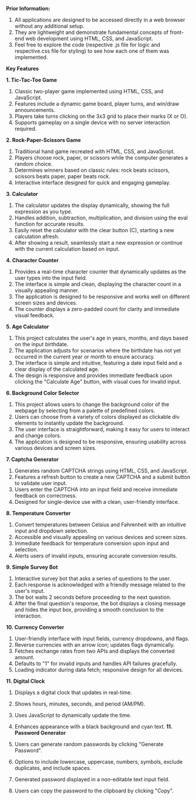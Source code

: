 **Prior Information:**

1. All applications are designed to be accessed directly in a web browser without any additional setup.
2. They are lightweight and demonstrate fundamental concepts of front-end web development using HTML, CSS, and JavaScript.
3. Feel free to explore the code (respective .js file for logic and respective.css file for styling) to see how each one of them was implemented.

**Key Features**

**1. Tic-Tac-Toe Game**

1. Classic two-player game implemented using HTML, CSS, and JavaScript.
2. Features include a dynamic game board, player turns, and win/draw announcements.
3. Players take turns clicking on the 3x3 grid to place their marks (X or O).
4. Supports gameplay on a single device with no server interaction required.

**2. Rock-Paper-Scissors Game**

1. Traditional hand game recreated with HTML, CSS, and JavaScript.
2. Players choose rock, paper, or scissors while the computer generates a random choice.
3. Determines winners based on classic rules: rock beats scissors, scissors beats paper, paper beats rock.
4. Interactive interface designed for quick and engaging gameplay.

**3. Calculator**

1. The calculator updates the display dynamically, showing the full expression as you type.
2. Handles addition, subtraction, multiplication, and division using the eval function for accurate results.
3. Easily reset the calculator with the clear button (C), starting a new calculation afresh.
4. After showing a result, seamlessly start a new expression or continue with the current calculation based on input.

**4. Character Counter**

1. Provides a real-time character counter that dynamically updates as the user types into the input field.
2. The interface is simple and clean, displaying the character count in a visually appealing manner.
3. The application is designed to be responsive and works well on different screen sizes and devices.
4. The counter displays a zero-padded count for clarity and immediate visual feedback.

**5. Age Calculator**

1. This project calculates the user's age in years, months, and days based on the input birthdate.
2. The application adjusts for scenarios where the birthdate has not yet occurred in the current year or month to ensure accuracy.
3. The interface is simple and intuitive, featuring a date input field and a clear display of the calculated age.
4. The design is responsive and provides immediate feedback upon clicking the "Calculate Age" button, with visual cues for invalid input.

**6. Background Color Selector**

1. This project allows users to change the background color of the webpage by selecting from a palette of predefined colors.
2. Users can choose from a variety of colors displayed as clickable div elements to instantly update the background.
3. The user interface is straightforward, making it easy for users to interact and change colors.
4. The application is designed to be responsive, ensuring usability across various devices and screen sizes.

**7. Captcha Generator**

1. Generates random CAPTCHA strings using HTML, CSS, and JavaScript.
2. Features a refresh button to create a new CAPTCHA and a submit button to validate user input.
3. Users enter the CAPTCHA into an input field and receive immediate feedback on correctness.
4. Designed for single-device use with a clean, user-friendly interface.

**8. Temperature Converter**

1. Convert temperatures between Celsius and Fahrenheit with an intuitive input and dropdown selection.
2. Accessible and visually appealing on various devices and screen sizes.
3. Immediate feedback for temperature conversion upon input and selection.
4. Alerts users of invalid inputs, ensuring accurate conversion results.

**9. Simple Survey Bot**

1. Interactive survey bot that asks a series of questions to the user.
2. Each response is acknowledged with a friendly message related to the user's input.
3. The bot waits 2 seconds before proceeding to the next question.
4. After the final question's response, the bot displays a closing message and hides the input box, providing a smooth conclusion to the interaction.

**10. Currency Converter**

1. User-friendly interface with input fields, currency dropdowns, and flags.
2. Reverse currencies with an arrow icon; updates flags dynamically.
3. Fetches exchange rates from two APIs and displays the converted amount.
4. Defaults to "1" for invalid inputs and handles API failures gracefully.
5. Loading indicator during data fetch; responsive design for all devices.

**11. Digital Clock**

1. Displays a digital clock that updates in real-time.
2. Shows hours, minutes, seconds, and period (AM/PM).
3. Uses JavaScript to dynamically update the time.
4. Enhances appearance with a black background and cyan text.
**11. Password Generator**

1. Users can generate random passwords by clicking "Generate Password".
2. Options to include lowercase, uppercase, numbers, symbols, exclude duplicates, and include spaces.
3. Generated password displayed in a non-editable text input field.
4. Users can copy the password to the clipboard by clicking "Copy".
